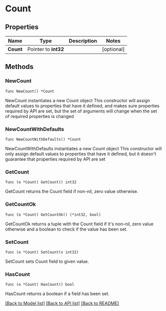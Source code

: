 # Count

## Properties

Name | Type | Description | Notes
------------ | ------------- | ------------- | -------------
**Count** | Pointer to **int32** |  | [optional] 

## Methods

### NewCount

`func NewCount() *Count`

NewCount instantiates a new Count object
This constructor will assign default values to properties that have it defined,
and makes sure properties required by API are set, but the set of arguments
will change when the set of required properties is changed

### NewCountWithDefaults

`func NewCountWithDefaults() *Count`

NewCountWithDefaults instantiates a new Count object
This constructor will only assign default values to properties that have it defined,
but it doesn't guarantee that properties required by API are set

### GetCount

`func (o *Count) GetCount() int32`

GetCount returns the Count field if non-nil, zero value otherwise.

### GetCountOk

`func (o *Count) GetCountOk() (*int32, bool)`

GetCountOk returns a tuple with the Count field if it's non-nil, zero value otherwise
and a boolean to check if the value has been set.

### SetCount

`func (o *Count) SetCount(v int32)`

SetCount sets Count field to given value.

### HasCount

`func (o *Count) HasCount() bool`

HasCount returns a boolean if a field has been set.


[[Back to Model list]](../README.md#documentation-for-models) [[Back to API list]](../README.md#documentation-for-api-endpoints) [[Back to README]](../README.md)


